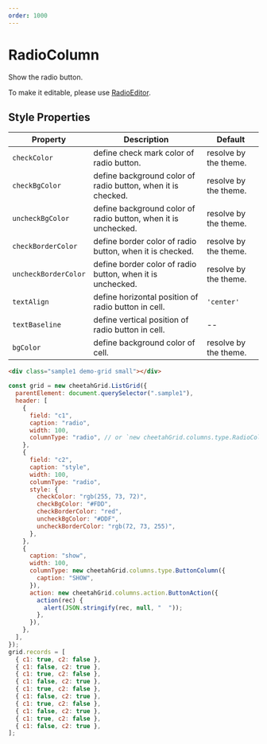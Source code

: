 ```yaml
---
order: 1000
---
```


# RadioColumn

Show the radio button.

To make it editable, please use [RadioEditor](../column_actions/RadioEditor.md).

## Style Properties

| Property             | Description                                                    | Default               |
| -------------------- | -------------------------------------------------------------- | --------------------- |
| `checkColor`         | define check mark color of radio button.                       | resolve by the theme. |
| `checkBgColor`       | define background color of radio button, when it is checked.   | resolve by the theme. |
| `uncheckBgColor`     | define background color of radio button, when it is unchecked. | resolve by the theme. |
| `checkBorderColor`   | define border color of radio button, when it is checked.       | resolve by the theme. |
| `uncheckBorderColor` | define border color of radio button, when it is unchecked.     | resolve by the theme. |
| `textAlign`          | define horizontal position of radio button in cell.            | `'center'`            |
| `textBaseline`       | define vertical position of radio button in cell.              | --                    |
| `bgColor`            | define background color of cell.                               | resolve by the theme. |

<code-preview>

```html
<div class="sample1 demo-grid small"></div>
```

```js
const grid = new cheetahGrid.ListGrid({
  parentElement: document.querySelector(".sample1"),
  header: [
    {
      field: "c1",
      caption: "radio",
      width: 100,
      columnType: "radio", // or `new cheetahGrid.columns.type.RadioColumn()`
    },
    {
      field: "c2",
      caption: "style",
      width: 100,
      columnType: "radio",
      style: {
        checkColor: "rgb(255, 73, 72)",
        checkBgColor: "#FDD",
        checkBorderColor: "red",
        uncheckBgColor: "#DDF",
        uncheckBorderColor: "rgb(72, 73, 255)",
      },
    },
    {
      caption: "show",
      width: 100,
      columnType: new cheetahGrid.columns.type.ButtonColumn({
        caption: "SHOW",
      }),
      action: new cheetahGrid.columns.action.ButtonAction({
        action(rec) {
          alert(JSON.stringify(rec, null, "  "));
        },
      }),
    },
  ],
});
grid.records = [
  { c1: true, c2: false },
  { c1: false, c2: true },
  { c1: true, c2: false },
  { c1: false, c2: true },
  { c1: true, c2: false },
  { c1: false, c2: true },
  { c1: true, c2: false },
  { c1: false, c2: true },
  { c1: true, c2: false },
  { c1: false, c2: true },
];
```

</code-preview>
